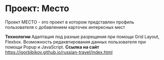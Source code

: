 # Проект: Место

Проект МЕСТО - это проект в котором представлен профиль пользователя с добавлением карточек интересных мест

**Технологии**
Адаптация под разные разрещения при помощи Grid Layout, Flexbox. Возможность редаквтирования данных пользователя при помощи Popup и JavaScript.
**Ссылка на сайт**
https://igorbibikov.github.io/russian-travel/index.html
